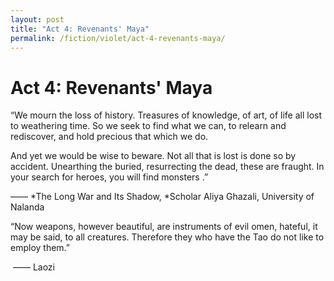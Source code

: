 ```yaml
---
layout: post
title: "Act 4: Revenants' Maya"
permalink: /fiction/violet/act-4-revenants-maya/
---
```

# Act 4: Revenants' Maya

“We mourn the loss of history. Treasures of knowledge, of art, of life all lost to weathering time. So we seek to find what we can, to relearn and rediscover, and hold precious that which we do.

And yet we would be wise to beware. Not all that is lost is done so by accident. Unearthing the buried, resurrecting the dead, these are fraught. In your search for heroes, you will find monsters .”

—— *The Long War and Its Shadow, *Scholar Aliya Ghazali, University of Nalanda

“Now weapons, however beautiful, are instruments of evil omen, hateful, it may be said, to all creatures. Therefore they who have the Tao do not like to employ them.” 

 —— Laozi
